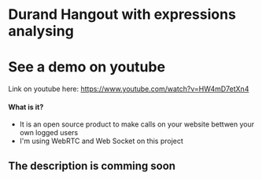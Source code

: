 Durand Hangout with expressions analysing
==============

# See a demo on youtube

Link on youtube here: https://www.youtube.com/watch?v=HW4mD7etXn4

#### What is it?

* It is an open source product to make calls on your website bettwen your own logged users
* I'm using WebRTC and Web Socket on this project


## The description is comming soon
